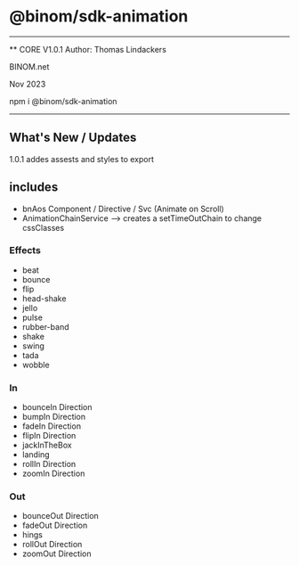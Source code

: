 # @binom/sdk-animation
---------------------------------------------------------------------------------
** CORE V1.0.1
Author: Thomas Lindackers 

BINOM.net

Nov 2023

npm i @binom/sdk-animation

---------------------------------------------------------------------------------

## What's New / Updates

1.0.1 addes assests and styles to export

## includes

- bnAos Component / Directive / Svc (Animate on Scroll)
- AnimationChainService --> creates a setTimeOutChain to change cssClasses 

### Effects
- beat
- bounce
- flip
- head-shake
- jello
- pulse
- rubber-band
- shake
- swing
- tada
- wobble

### In

- bounceIn Direction
- bumpIn Direction
- fadeIn Direction
- flipIn Direction
- jackInTheBox
- landing
- rollIn Direction
- zoomIn Direction

### Out

- bounceOut Direction
- fadeOut Direction
- hings
- rollOut Direction
- zoomOut Direction
